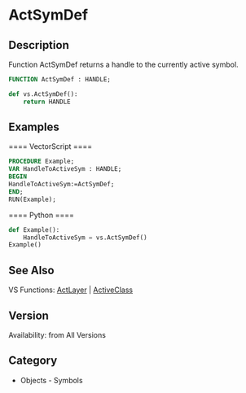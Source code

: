 # ActSymDef

## Description
Function ActSymDef returns a handle to the currently active symbol.

```pascal
FUNCTION ActSymDef : HANDLE;
```

```python
def vs.ActSymDef():
    return HANDLE
```

## Examples
==== VectorScript ====
```pascal
PROCEDURE Example;
VAR HandleToActiveSym : HANDLE;
BEGIN
HandleToActiveSym:=ActSymDef;
END;
RUN(Example);
```
==== Python ====
```python
def Example():
	HandleToActiveSym = vs.ActSymDef()
Example()
```

## See Also
VS Functions:
[ActLayer](ActLayer.md) 
| [ActiveClass](ActiveClass.md)

## Version
Availability: from All Versions

## Category
* Objects - Symbols

